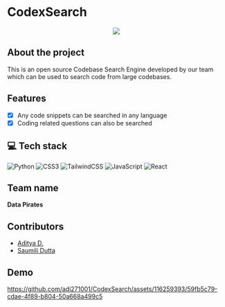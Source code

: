 # CodexSearch

<div align="center">
<img src="https://github.com/adi271001/CodexSearch/assets/116259393/dddb0a65-81ff-4d90-a122-eb733e3c79ed">
</div>

## About the project
This is an open source Codebase Search Engine developed by our team which can be used to search code from large codebases.

## Features

- [x] Any code snippets can be searched in any language
- [x] Coding related questions can also be searched

## 💻 Tech stack

![Python](https://img.shields.io/badge/python-3670A0?style=for-the-badge&logo=python&logoColor=ffdd54)
![CSS3](https://img.shields.io/badge/css3-%231572B6.svg?style=for-the-badge&logo=css3&logoColor=white)
![TailwindCSS](https://img.shields.io/badge/tailwindcss-%2338B2AC.svg?style=for-the-badge&logo=tailwind-css&logoColor=white)
![JavaScript](https://img.shields.io/badge/javascript-%23323330.svg?style=for-the-badge&logo=javascript&logoColor=%23F7DF1E)
![React](https://img.shields.io/badge/react-%2320232a.svg?style=for-the-badge&logo=react&logoColor=%2361DAFB)

## Team name

**Data Pirates**

## Contributors

- [Aditya D.](https://github.com/adi271001)
- [Saumili Dutta](https://github.com/aumii01codes)

## Demo

https://github.com/adi271001/CodexSearch/assets/116259393/59fb5c79-cdae-4f89-b804-50a668a499c5

